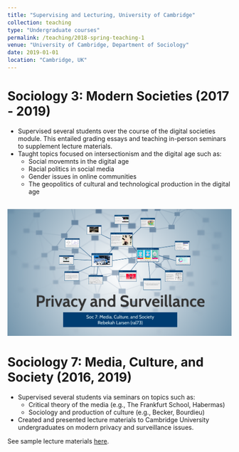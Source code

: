 ```yaml
---
title: "Supervising and Lecturing, University of Cambridge"
collection: teaching
type: "Undergraduate courses"
permalink: /teaching/2018-spring-teaching-1
venue: "University of Cambridge, Department of Sociology"
date: 2019-01-01
location: "Cambridge, UK"
---
```


Sociology 3: Modern Societies (2017 - 2019)
======

* Supervised several students over the course of the digital societies module. This entailed grading essays and teaching in-person seminars to supplement lecture materials.
* Taught topics focused on intersectionism and the digital age such as:
	* Social movemnts in the digital age
	* Racial politics in social media
	* Gender issues in online communities 
	* The geopolitics of cultural and technological production in the digital age

<br/><img src='/images/privacy-lecture-slide.png'>

Sociology 7: Media, Culture, and Society (2016, 2019)
======

* Supervised several students via seminars on topics such as:
	* Critical theory of the media (e.g., The Frankfurt School, Habermas)
	* Sociology and production of culture (e.g., Becker, Bourdieu)
* Created and presented lecture materials to Cambridge University undergraduates on modern privacy and surveillance issues.


See sample lecture materials [here](https://prezi.com/fq1zy3gjdwol/?token=2b7a04e3be31a084e075a3a6e925695f2b285de8fff456e3ed1f9a210ad4215b).







